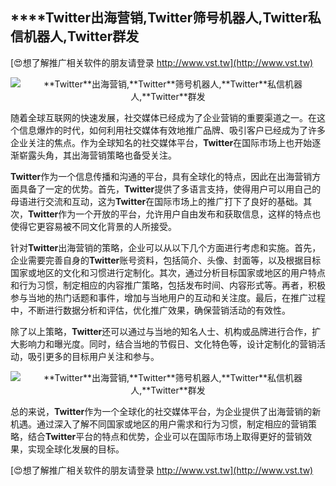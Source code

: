 ## ****Twitter**出海营销,**Twitter**筛号机器人,**Twitter**私信机器人,**Twitter**群发**

[😍想了解推广相关软件的朋友请登录 http://www.vst.tw](http://www.vst.tw)

 <center><img src="https://vst.tw/MP4/tuiguang/png/1.png" alt="**Twitter**出海营销,**Twitter**筛号机器人,**Twitter**私信机器人,**Twitter**群发"></center>

随着全球互联网的快速发展，社交媒体已经成为了企业营销的重要渠道之一。在这个信息爆炸的时代，如何利用社交媒体有效地推广品牌、吸引客户已经成为了许多企业关注的焦点。作为全球知名的社交媒体平台，**Twitter**在国际市场上也开始逐渐崭露头角，其出海营销策略也备受关注。

**Twitter**作为一个信息传播和沟通的平台，具有全球化的特点，因此在出海营销方面具备了一定的优势。首先，**Twitter**提供了多语言支持，使得用户可以用自己的母语进行交流和互动，这为**Twitter**在国际市场上的推广打下了良好的基础。其次，**Twitter**作为一个开放的平台，允许用户自由发布和获取信息，这样的特点也使得它更容易被不同文化背景的人所接受。

针对**Twitter**出海营销的策略，企业可以从以下几个方面进行考虑和实施。首先，企业需要完善自身的**Twitter**账号资料，包括简介、头像、封面等，以及根据目标国家或地区的文化和习惯进行定制化。其次，通过分析目标国家或地区的用户特点和行为习惯，制定相应的内容推广策略，包括发布时间、内容形式等。再者，积极参与当地的热门话题和事件，增加与当地用户的互动和关注度。最后，在推广过程中，不断进行数据分析和评估，优化推广效果，确保营销活动的有效性。

除了以上策略，**Twitter**还可以通过与当地的知名人士、机构或品牌进行合作，扩大影响力和曝光度。同时，结合当地的节假日、文化特色等，设计定制化的营销活动，吸引更多的目标用户关注和参与。

 <center><img src="https://vst.tw/MP4/tuiguang/png/0.png" alt="**Twitter**出海营销,**Twitter**筛号机器人,**Twitter**私信机器人,**Twitter**群发"></center>

总的来说，**Twitter**作为一个全球化的社交媒体平台，为企业提供了出海营销的新机遇。通过深入了解不同国家或地区的用户需求和行为习惯，制定相应的营销策略，结合**Twitter**平台的特点和优势，企业可以在国际市场上取得更好的营销效果，实现全球化发展的目标。

[😍想了解推广相关软件的朋友请登录 http://www.vst.tw](http://www.vst.tw)



